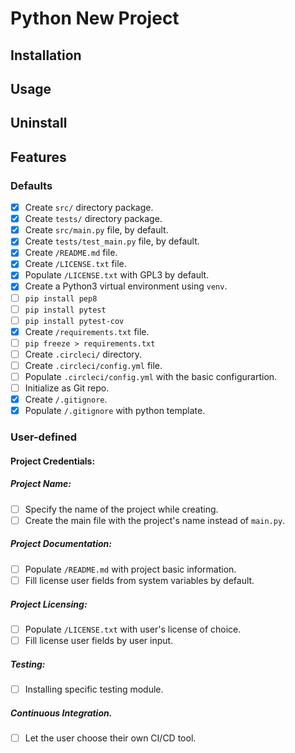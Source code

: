 # **P**ython **N**ew **P**roject


## Installation

## Usage

## Uninstall

## Features

### Defaults
- [x] Create ``src/`` directory package.
- [x] Create ``tests/`` directory package.
- [x] Create ``src/main.py`` file, by default.
- [x] Create ``tests/test_main.py`` file, by default.
- [x] Create ``/README.md`` file.
- [x] Create ``/LICENSE.txt`` file.
- [x] Populate ``/LICENSE.txt`` with GPL3 by default.
- [x] Create a Python3 virtual environment using ``venv``.
- [ ] ``pip install pep8``
- [ ] ``pip install pytest``
- [ ] ``pip install pytest-cov``
- [x] Create ``/requirements.txt`` file.
- [ ] ``pip freeze > requirements.txt``
- [ ] Create ``.circleci/`` directory.
- [ ] Create ``.circleci/config.yml`` file.
- [ ] Populate ``.circleci/config.yml`` with the basic configurartion.
- [ ] Initialize as Git repo.
- [x] Create ``/.gitignore``.
- [x] Populate ``/.gitignore`` with python template.

### User-defined
#### Project Credentials:

##### Project Name:
- [ ] Specify the name of the project while creating.
- [ ] Create the main file with the project's name instead of ``main.py``.

##### Project Documentation:
- [ ] Populate ``/README.md`` with project basic information.
- [ ] Fill license user fields from system variables by default.

##### Project Licensing:
- [ ] Populate ``/LICENSE.txt`` with user's license of choice.
- [ ] Fill license user fields by user input.

##### Testing:
- [ ] Installing specific testing module.

##### Continuous Integration.
- [ ] Let the user choose their own CI/CD tool.
